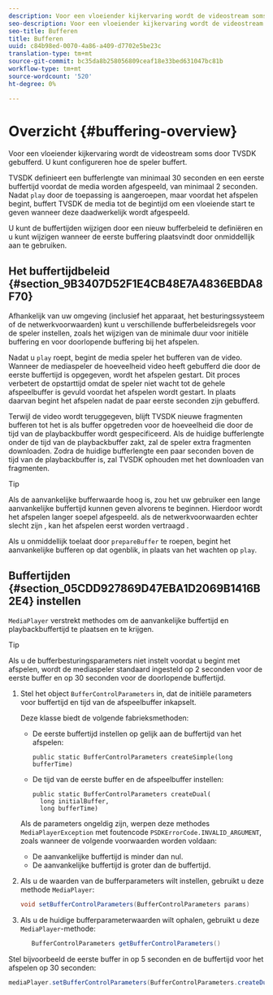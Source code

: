 ```yaml
---
description: Voor een vloeiender kijkervaring wordt de videostream soms door TVSDK gebufferd. U kunt configureren hoe de speler buffert.
seo-description: Voor een vloeiender kijkervaring wordt de videostream soms door TVSDK gebufferd. U kunt configureren hoe de speler buffert.
seo-title: Bufferen
title: Bufferen
uuid: c84b98ed-0070-4a86-a409-d7702e5be23c
translation-type: tm+mt
source-git-commit: bc35da8b258056809ceaf18e33bed631047bc81b
workflow-type: tm+mt
source-wordcount: '520'
ht-degree: 0%

---
```



# Overzicht {#buffering-overview}

Voor een vloeiender kijkervaring wordt de videostream soms door TVSDK gebufferd. U kunt configureren hoe de speler buffert.

TVSDK definieert een bufferlengte van minimaal 30 seconden en een eerste buffertijd voordat de media worden afgespeeld, van minimaal 2 seconden. Nadat `play` door de toepassing is aangeroepen, maar voordat het afspelen begint, buffert TVSDK de media tot de begintijd om een vloeiende start te geven wanneer deze daadwerkelijk wordt afgespeeld.

U kunt de buffertijden wijzigen door een nieuw bufferbeleid te definiëren en u kunt wijzigen wanneer de eerste buffering plaatsvindt door onmiddellijk aan te gebruiken.

## Het buffertijdbeleid {#section_9B3407D52F1E4CB48E7A4836EBDA8F70}

Afhankelijk van uw omgeving (inclusief het apparaat, het besturingssysteem of de netwerkvoorwaarden) kunt u verschillende bufferbeleidsregels voor de speler instellen, zoals het wijzigen van de minimale duur voor initiële buffering en voor doorlopende buffering bij het afspelen.

Nadat u `play` roept, begint de media speler het bufferen van de video. Wanneer de mediaspeler de hoeveelheid video heeft gebufferd die door de eerste buffertijd is opgegeven, wordt het afspelen gestart. Dit proces verbetert de opstarttijd omdat de speler niet wacht tot de gehele afspeelbuffer is gevuld voordat het afspelen wordt gestart. In plaats daarvan begint het afspelen nadat de paar eerste seconden zijn gebufferd.

Terwijl de video wordt teruggegeven, blijft TVSDK nieuwe fragmenten bufferen tot het is als buffer opgetreden voor de hoeveelheid die door de tijd van de playbackbuffer wordt gespecificeerd. Als de huidige bufferlengte onder de tijd van de playbackbuffer zakt, zal de speler extra fragmenten downloaden. Zodra de huidige bufferlengte een paar seconden boven de tijd van de playbackbuffer is, zal TVSDK ophouden met het downloaden van fragmenten.

>[!TIP]
>
>Als de aanvankelijke bufferwaarde hoog is, zou het uw gebruiker een lange aanvankelijke buffertijd kunnen geven alvorens te beginnen. Hierdoor wordt het afspelen langer soepel afgespeeld. als de netwerkvoorwaarden echter slecht zijn , kan het afspelen eerst worden vertraagd .

Als u onmiddellijk toelaat door `prepareBuffer` te roepen, begint het aanvankelijke bufferen op dat ogenblik, in plaats van het wachten op `play`.

## Buffertijden {#section_05CDD927869D47EBA1D2069B1416B2E4} instellen

`MediaPlayer` verstrekt methodes om de aanvankelijke buffertijd en playbackbuffertijd te plaatsen en te krijgen.

>[!TIP]
>
>Als u de bufferbesturingsparameters niet instelt voordat u begint met afspelen, wordt de mediaspeler standaard ingesteld op 2 seconden voor de eerste buffer en op 30 seconden voor de doorlopende buffertijd.

1. Stel het object `BufferControlParameters` in, dat de initiële parameters voor buffertijd en tijd van de afspeelbuffer inkapselt.

   Deze klasse biedt de volgende fabrieksmethoden:

   * De eerste buffertijd instellen op gelijk aan de buffertijd van het afspelen:

      ```
      public static BufferControlParameters createSimple(long bufferTime)
      ```

   * De tijd van de eerste buffer en de afspeelbuffer instellen:

      ```
      public static BufferControlParameters createDual( 
        long initialBuffer,  
        long bufferTime)
      ```
   Als de parameters ongeldig zijn, werpen deze methodes `MediaPlayerException` met foutencode `PSDKErrorCode.INVALID_ARGUMENT`, zoals wanneer de volgende voorwaarden worden voldaan:

   * De aanvankelijke buffertijd is minder dan nul.
   * De aanvankelijke buffertijd is groter dan de buffertijd.


1. Als u de waarden van de bufferparameters wilt instellen, gebruikt u deze methode `MediaPlayer`:

   ```java
   void setBufferControlParameters(BufferControlParameters params)
   ```

1. Als u de huidige bufferparameterwaarden wilt ophalen, gebruikt u deze `MediaPlayer`-methode:

   ```java
      BufferControlParameters getBufferControlParameters()  
   ```

<!--<a id="example_DE0580B3AD404635825D3301C1F096B6"></a>-->

Stel bijvoorbeeld de eerste buffer in op 5 seconden en de buffertijd voor het afspelen op 30 seconden:

```java
mediaPlayer.setBufferControlParameters(BufferControlParameters.createDual(5000, 30000));
```
